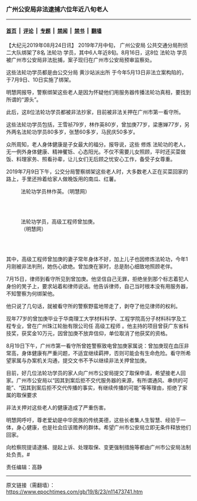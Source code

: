### 广州公安局非法逮捕六位年近八旬老人

---

#### [首页](../../../..?n11473741) &nbsp;|&nbsp; [评论](../../../../../epoch-comment?n11473741) &nbsp;|&nbsp; [专题](../../../../../epoch-special?n11473741) &nbsp;|&nbsp; [禁闻](../../../../../epoch-news?n11473741) &nbsp;|&nbsp; [禁书](../../../../../books?n11473741) &nbsp;|&nbsp; [翻墙](https://github.com/gfw-breaker/nogfw/blob/master/README.md?n11473741)


<div class="post_content" id="artbody" itemprop="articleBody">
 <!-- article content begin -->
 <p>
  【大纪元2019年08月24日讯】
  <span class="s2">
   2019年7月中旬，
  </span>
  <span class="s1">
   <ok href="https://www.epochtimes.com/gb/tag/%E5%B9%BF%E5%B7%9E%E5%85%AC%E5%AE%89%E5%B1%80.html">
    广州公安局
   </ok>
   公共交通分局刑侦二大队绑架了8名
   <ok href="http://www.minghui.org/mh/glossary.html#1">
    <span class="s3">
     <ok href="https://www.epochtimes.com/gb/tag/%E6%B3%95%E8%BD%AE%E5%8A%9F.html">
      法轮功
     </ok>
    </span>
   </ok>
   学员，其中6人年近8旬。8月16日，这8位
   <ok href="https://www.epochtimes.com/gb/tag/%E6%B3%95%E8%BD%AE%E5%8A%9F.html">
    法轮功
   </ok>
   学员被广州市公安局非法批捕，案子现归在广州市公安局预审监察处。
  </span>
 </p>
 <p class="p5">
  <span class="s1">
   这些法轮功学员都是由公交分局
   <ok href="https://www.epochtimes.com/gb/tag/%E9%BB%84%E6%B2%99%E7%AB%99%E6%B4%BE%E5%87%BA%E6%89%80.html">
    黄沙站派出所
   </ok>
   于今年5月13日非法立案构陷的，于7月9日、10日实施了绑架。
  </span>
 </p>
 <p class="p5">
  <span class="s1">
   明慧网报导，警察绑架这些老人是因为怀疑他们用服务器传播法轮功真相，要找到所谓的“源头”。
  </span>
 </p>
 <p class="p5">
  <span class="s1">
   此后，这8位法轮功学员都被非法抄家，目前被非法关押在广州市第一看守所。
  </span>
 </p>
 <p class="p5">
  <span class="s1">
   这些法轮功学员包括，王雪祯79岁，林作英80岁，曾加庚77岁，梁惠婵77岁，另外两名法轮功学员80多岁，张慧60多岁，马民庆50多岁。
  </span>
 </p>
 <p class="p5">
  <span class="s1">
   众所周知，老人身体健康是子女最大的福分。报导说，这些
   <ok href="http://www.minghui.org/mh/glossary.html#34">
    <span class="s3">
     修炼
    </span>
   </ok>
   法轮功的老人，无一例外身体健康、精神矍铄、心态阳光。不仅不需要儿女照顾，平时还买菜做饭、料理家务、照看孙辈，让儿女们无后顾之忧安心工作，备受子女尊重。
  </span>
 </p>
 <p class="p5">
  <span class="s1">
   2019年7月9日下午，公交分局警察绑架这些老人时，大多数老人正在买菜回家的路上，手里还拎着给家人做晚饭用的南瓜、红薯。
  </span>
 </p>
 <figure aria-describedby="caption-attachment-11473781" class="wp-caption aligncenter" id="attachment_11473781" style="width: 218px">
  <ok href="https://i.epochtimes.com/assets/uploads/2019/08/2019-7-29-mh-guangzhou-linzuoying-ss.jpg" target="_blank">
   <img alt="" class="wp-image-11473781" src="https://i.epochtimes.com/assets/uploads/2019/08/2019-7-29-mh-guangzhou-linzuoying-ss.jpg"/>
  </ok>
  <br/><figcaption class="wp-caption-text" id="caption-attachment-11473781">
   法轮功学员林作英。（明慧网）
  </figcaption><br/>
 </figure><br/>
 <figure aria-describedby="caption-attachment-11473780" class="wp-caption aligncenter" id="attachment_11473780" style="width: 225px">
  <ok href="https://i.epochtimes.com/assets/uploads/2019/08/2019-7-17-200622-0-600x734-1.jpg" target="_blank">
   <img alt="" class="wp-image-11473780" src="https://i.epochtimes.com/assets/uploads/2019/08/2019-7-17-200622-0-600x734-1-600x734.jpg"/>
  </ok>
  <br/><figcaption class="wp-caption-text" id="caption-attachment-11473780">
   法轮功学员，高级工程师曾加庚。（明慧网）
  </figcaption><br/>
 </figure><br/>
 <p class="p5">
  <span class="s1">
   其中，高级工程师曾加庚的妻子常年身体不好，加上儿子也因修炼法轮功，今年1月刚被非法判刑，她伤心欲绝。曾加庚在家时，总是耐心细致地照顾老伴。
  </span>
 </p>
 <p>
  7月15日，律师到看守所见到曾加庚。他坚信自己无罪，拒绝坐到那个标志着犯人身份的凳子上，要求站着和律师说话。他告诉律师，自己当时根本没有用服务器，不知警察为何绑架他。
 </p>
 <p>
  他只说了几句话，就被看守所的警察野蛮地带走了，剥夺了他见律师的权利。
 </p>
 <p>
  现年77岁的曾加庚毕业于华南理工大学材料科学、工程学院高分子材料科学及工程专业，曾在广州珠江轮胎有限公司任
  <ok href="https://www.epochtimes.com/gb/tag/%E9%AB%98%E7%BA%A7%E5%B7%A5%E7%A8%8B%E5%B8%88.html">
   高级工程师
  </ok>
  。他主持的项目曾获广东省科技奖，获奖金10万元，因曾加庚不放弃信仰，单位取消了他获奖的资格。
 </p>
 <p class="p5">
  <span class="s1">
   8月19日下午，广州市第一看守所曾姓警察致电曾加庚家属说：曾加庚现在血压非常高，身体健康有严重问题，不适宜继续羁押，否则可能会有生命危险。看守所希望家属与办案机关沟通，提交文书不予以继续非法关押曾加庚。
  </span>
 </p>
 <p class="p5">
  <span class="s1">
   目前，好几位法轮功学员的家人向广州市公安局提交了取保申请，希望接老人回家。广州市公安局以“因其到案后拒不交代服务器的来源，有所谓通风、串供的可能”、“因其到案后拒不交代传播的事实，有继续传播的可能”等等理由，拒绝了家属的取保要求
  </span>
 </p>
 <p class="p5">
  <span class="s1">
   非法关押对这些老人的健康造成了严重伤害。
  </span>
 </p>
 <p class="p5">
  <span class="s1">
   明慧网呼吁，尊老爱幼是中华民族的传统美德，这些长者集人生智慧、经验于一体，身心健康，也是社会应该赡养的群体。希望广州市公安局立即无条件释放他们回家。
  </span>
 </p>
 <p class="p5">
  <span class="s1">
   向检察院提请逮捕、提起上诉、处理取保、变更强制措施等都由广州市公安局法制处负责。#
  </span>
 </p>
 <p class="p5">
  责任编辑：高静
 </p>
 <!-- article content end -->
 <div id="below_article_ad">
 </div>
</div>


---

原文链接（需翻墙）：https://www.epochtimes.com/gb/19/8/23/n11473741.htm